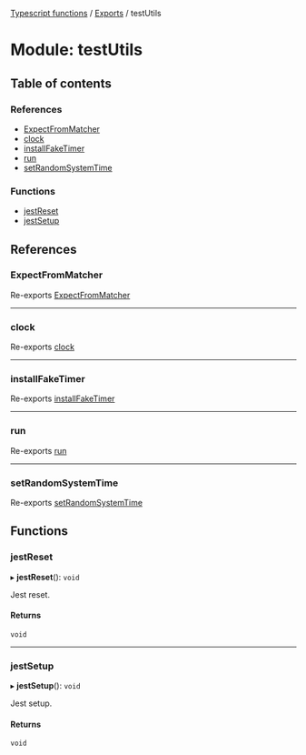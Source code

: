 [Typescript functions](../index.md) / [Exports](../modules.md) / testUtils

# Module: testUtils

## Table of contents

### References

- [ExpectFromMatcher](testUtils.md#expectfrommatcher)
- [clock](testUtils.md#clock)
- [installFakeTimer](testUtils.md#installfaketimer)
- [run](testUtils.md#run)
- [setRandomSystemTime](testUtils.md#setrandomsystemtime)

### Functions

- [jestReset](testUtils.md#jestreset)
- [jestSetup](testUtils.md#jestsetup)

## References

### ExpectFromMatcher

Re-exports [ExpectFromMatcher](../interfaces/testUtils_expect.ExpectFromMatcher.md)

___

### clock

Re-exports [clock](testUtils_fake_timers.md#clock)

___

### installFakeTimer

Re-exports [installFakeTimer](testUtils_fake_timers.md#installfaketimer)

___

### run

Re-exports [run](testUtils_fake_timers.md#run)

___

### setRandomSystemTime

Re-exports [setRandomSystemTime](testUtils_fake_timers.md#setrandomsystemtime)

## Functions

### jestReset

▸ **jestReset**(): `void`

Jest reset.

#### Returns

`void`

___

### jestSetup

▸ **jestSetup**(): `void`

Jest setup.

#### Returns

`void`
